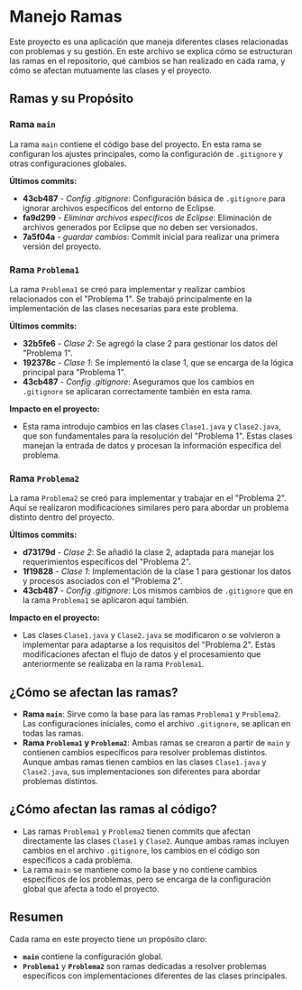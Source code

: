 # Manejo Ramas

Este proyecto es una aplicación que maneja diferentes clases relacionadas con problemas y su gestión. En este archivo se explica cómo se estructuran las ramas en el repositorio, qué cambios se han realizado en cada rama, y cómo se afectan mutuamente las clases y el proyecto.

## Ramas y su Propósito

### Rama `main`
La rama `main` contiene el código base del proyecto. En esta rama se configuran los ajustes principales, como la configuración de `.gitignore` y otras configuraciones globales.

**Últimos commits:**
- **43cb487** - *Config .gitignore*: Configuración básica de `.gitignore` para ignorar archivos específicos del entorno de Eclipse.
- **fa9d299** - *Eliminar archivos específicos de Eclipse*: Eliminación de archivos generados por Eclipse que no deben ser versionados.
- **7a5f04a** - *guardar cambios*: Commit inicial para realizar una primera versión del proyecto.

### Rama `Problema1`
La rama `Problema1` se creó para implementar y realizar cambios relacionados con el "Problema 1". Se trabajó principalmente en la implementación de las clases necesarias para este problema.

**Últimos commits:**
- **32b5fe6** - *Clase 2*: Se agregó la clase 2 para gestionar los datos del "Problema 1".
- **192378c** - *Clase 1*: Se implementó la clase 1, que se encarga de la lógica principal para "Problema 1".
- **43cb487** - *Config .gitignore*: Aseguramos que los cambios en `.gitignore` se aplicaran correctamente también en esta rama.

**Impacto en el proyecto:**
- Esta rama introdujo cambios en las clases `Clase1.java` y `Clase2.java`, que son fundamentales para la resolución del "Problema 1". Estas clases manejan la entrada de datos y procesan la información específica del problema.

### Rama `Problema2`
La rama `Problema2` se creó para implementar y trabajar en el "Problema 2". Aquí se realizaron modificaciones similares pero para abordar un problema distinto dentro del proyecto.

**Últimos commits:**
- **d73179d** - *Clase 2*: Se añadió la clase 2, adaptada para manejar los requerimientos específicos del "Problema 2".
- **1f19828** - *Clase 1*: Implementación de la clase 1 para gestionar los datos y procesos asociados con el "Problema 2".
- **43cb487** - *Config .gitignore*: Los mismos cambios de `.gitignore` que en la rama `Problema1` se aplicaron aquí también.

**Impacto en el proyecto:**
- Las clases `Clase1.java` y `Clase2.java` se modificaron o se volvieron a implementar para adaptarse a los requisitos del "Problema 2". Estas modificaciones afectan el flujo de datos y el procesamiento que anteriormente se realizaba en la rama `Problema1`.

## ¿Cómo se afectan las ramas?

- **Rama `main`**: Sirve como la base para las ramas `Problema1` y `Problema2`. Las configuraciones iniciales, como el archivo `.gitignore`, se aplican en todas las ramas.
- **Rama `Problema1` y `Problema2`**: Ambas ramas se crearon a partir de `main` y contienen cambios específicos para resolver problemas distintos. Aunque ambas ramas tienen cambios en las clases `Clase1.java` y `Clase2.java`, sus implementaciones son diferentes para abordar problemas distintos.

## ¿Cómo afectan las ramas al código?
- Las ramas `Problema1` y `Problema2` tienen commits que afectan directamente las clases `Clase1` y `Clase2`. Aunque ambas ramas incluyen cambios en el archivo `.gitignore`, los cambios en el código son específicos a cada problema.
- La rama `main` se mantiene como la base y no contiene cambios específicos de los problemas, pero se encarga de la configuración global que afecta a todo el proyecto.

## Resumen
Cada rama en este proyecto tiene un propósito claro:
- **`main`** contiene la configuración global.
- **`Problema1`** y **`Problema2`** son ramas dedicadas a resolver problemas específicos con implementaciones diferentes de las clases principales.

